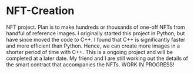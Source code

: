 # NFT-Creation
NFT project. Plan is to make hundreds or thousands of one-off NFTs from handful of reference images. I originally started this project in Python, but have since moved the code to C++. I found that C++ is significantly faster and more efficient than Python. Hence, we can create more images in a shorter period of time with C++. This is a ongoing project and will be completed at a later date. My friend and I are still working out the details of the smart contract that accompanies the NFTs. WORK IN PROGRESS!
